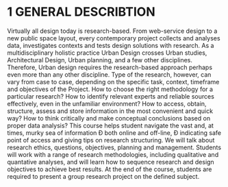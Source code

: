# 1  GENERAL DESCRIBTION

Virtually all design today is research-based. From web-service design to a new public space layout, every contemporary project collects and analyses data, investigates contexts and tests design solutions with research. As a multidisciplinary holistic practice Urban Design crosses Urban studies, Architectural Design, Urban planning, and a few other disciplines. Therefore, Urban design requires the research-based approach perhaps even more than any other discipline.
Type of the research, however, can vary from case to case, depending on the specific task, context, timeframe and objectives of the Project. How to choose the right methodology for a particular research? How to identify relevant experts and reliable sources effectively, even in the unfamiliar environment? How to access, obtain, structure, assess and store information in the most convenient and quick way? How to think critically and make conceptual conclusions based on proper data analysis?
This course helps student navigate the vast and, at times, murky sea of information Ð both online and off-line, Ð indicating safe point of access and giving tips on research structuring. We will talk about research ethics, questions, objectives, planning and management. Students will work with a range of research methodologies, including qualitative and quantative analyses, and will learn how to sequence research and design objectives to achieve best results.
At the end of the course, students are required to present a group research project on the defined subject.
